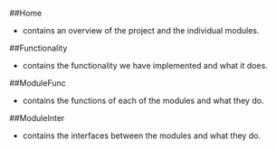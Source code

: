 ##Home

- contains an overview of the project and the individual modules.

##Functionality 

- contains the functionality we have implemented and what it does.

##ModuleFunc

- contains the functions of each of the modules and what they do.

##ModuleInter

- contains the interfaces between the modules and what they do.

 